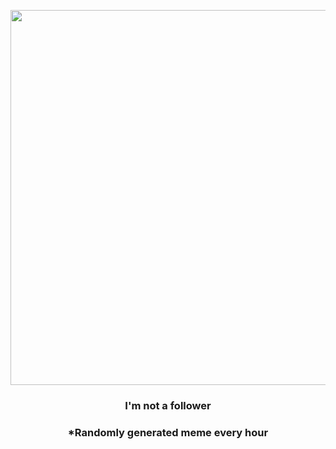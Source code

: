 <p align="center">
        <img src="https://i.redd.it/9ck4ily20n391.gif" width="600" height="600">
        </p>
        <h3 align="center">I'm not a follower</h3>
        <h3 align="center">*Randomly generated meme every hour</h3>
    